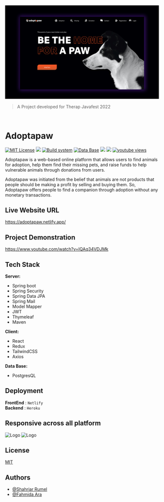 ![Logo](/Resources/cover.png)

> A Project developed for Therap Javafest 2022

<br/>

# **Adoptapaw**

[![MIT License](https://badgen.net/npm/license/lodash?color=yellow&label=License)](https://opensource.org/licenses/)
![](https://img.shields.io/badge/Backend-Springboot-informational?style=flat&logo=spring&logoColor=6CB33E&color=6CB33E)
[![Build system](https://badgen.net/badge/icon/maven?color=B3204E&icon=maven&label=Builder)](https://opensource.org/licenses/)
[![Data Base](https://badgen.net/badge/icon/postgresql?color=4D2EA5&icon=postgresql&label=Database)](https://opensource.org/licenses/)
![](https://img.shields.io/badge/Frontend-React-informational?style=flat&logo=react&logoColor=00D8FF&color=00D8FF)
![](https://img.shields.io/badge/State-Redux-informational?style=flat&logo=redux&logoColor=764abc&color=764abc)
[![youtube views](https://img.shields.io/youtube/views/IQAq34VDJMk?style=social)](https://www.youtube.com/watch?v=IQAq34VDJMk)

Adoptapaw is a web-based online platform that allows users to find animals for adoption, help them find their missing pets, and raise funds to help vulnerable animals through donations from users.

Adoptapaw was initiated from the belief that animals are not products that people should be making a profit by selling and buying them. So, Adoptapaw offers people to find a companion through adoption without any monetary transactions.

## Live Website URL

https://adoptapaw.netlify.app/

## Project Demonstration

https://www.youtube.com/watch?v=IQAq34VDJMk

## Tech Stack

**Server:**

- Spring boot
- Spring Security
- Spring Data JPA
- Spring Mail
- Model Mapper
- JWT
- Thymeleaf
- Maven

**Client:**

- React
- Redux
- TailwindCSS
- Axios

**Data Base:**

- PostgresQL

## Deployment

**FrontEnd** : `Netlify `  
**Backend** : `Heroku`

## Responsive across all platform

![Logo](/Resources/Responsive-1.png)
![Logo](/Resources/Responsive-2.png)

## License

[MIT](https://choosealicense.com/licenses/mit/)

## Authors

- [@Shahriar Rumel](https://www.github.com/shahriar-rumel)
- [@Fahmida Ara](https://www.github.com/fahmidareem3)
